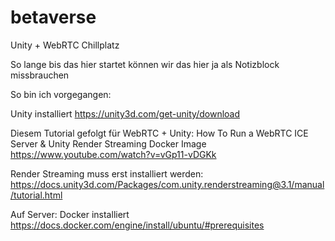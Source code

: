# betaverse
Unity + WebRTC Chillplatz


So lange bis das hier startet können wir das hier ja als Notizblock missbrauchen

So bin ich vorgegangen:

Unity installiert
https://unity3d.com/get-unity/download

Diesem Tutorial gefolgt für WebRTC + Unity:
How To Run a WebRTC ICE Server & Unity Render Streaming Docker Image
https://www.youtube.com/watch?v=vGp11-vDGKk

Render Streaming muss erst installiert werden:
https://docs.unity3d.com/Packages/com.unity.renderstreaming@3.1/manual/tutorial.html

Auf Server: 
Docker installiert
https://docs.docker.com/engine/install/ubuntu/#prerequisites

